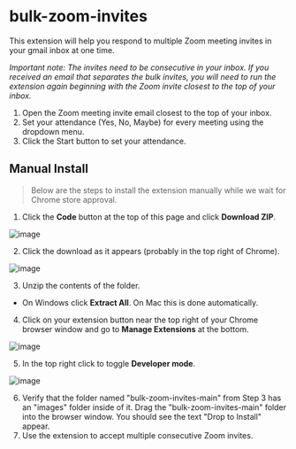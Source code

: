 # bulk-zoom-invites

This extension will help you respond to multiple Zoom meeting invites in your gmail inbox at one time.

_Important note: The invites need to be consecutive in your inbox. If you received an email that separates the bulk invites, you will need to run the extension again beginning with the Zoom invite closest to the top of your inbox._

1. Open the Zoom meeting invite email closest to the top of your inbox.
2. Set your attendance (Yes, No, Maybe) for every meeting using the dropdown menu.
3. Click the Start button to set your attendance.

## Manual Install
> Below are the steps to install the extension manually while we wait for Chrome store approval.

1. Click the **Code** button at the top of this page and click **Download ZIP**.

![image](https://github.com/cjhenry10/bulk-zoom-invites/assets/87096729/a84f7337-7aa3-4fd4-948c-7926b0cf5ec3)

2. Click the download as it appears (probably in the top right of Chrome).

![image](https://github.com/cjhenry10/bulk-zoom-invites/assets/87096729/56a0ef11-1846-411a-8c2f-da349c484774)

3. Unzip the contents of the folder.
  - On Windows click **Extract All**. On Mac this is done automatically.
4. Click on your extension button near the top right of your Chrome browser window and go to **Manage Extensions** at the bottom.

![image](https://github.com/cjhenry10/bulk-zoom-invites/assets/87096729/d1399667-3c44-48fb-ba0d-5648dfe2d2a2)

5. In the top right click to toggle **Developer mode**.

![image](https://github.com/cjhenry10/bulk-zoom-invites/assets/87096729/af86ae3e-a1e8-4d6d-b153-9713e42bd623)

6. Verify that the folder named "bulk-zoom-invites-main" from Step 3 has an "images" folder inside of it. Drag the "bulk-zoom-invites-main" folder into the browser window. You should see the text "Drop to Install" appear.
7. Use the extension to accept multiple consecutive Zoom invites.
